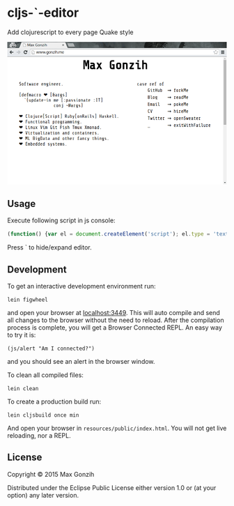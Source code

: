 # cljs-`-editor

Add clojurescript to every page Quake style

![demo](demo.gif)

## Usage

Execute following script in js console:

```javascript
(function() {var el = document.createElement('script'); el.type = 'text/javascript'; el.src = 'http://blog.gonzih.me/cljs-backtrick-editor/cljs-repl.js'; document.body.appendChild(el); }())
````

Press ` to hide/expand editor.

## Development

To get an interactive development environment run:

    lein figwheel

and open your browser at [localhost:3449](http://localhost:3449/).
This will auto compile and send all changes to the browser without the
need to reload. After the compilation process is complete, you will
get a Browser Connected REPL. An easy way to try it is:

    (js/alert "Am I connected?")

and you should see an alert in the browser window.

To clean all compiled files:

    lein clean

To create a production build run:

    lein cljsbuild once min

And open your browser in `resources/public/index.html`. You will not
get live reloading, nor a REPL. 

## License

Copyright © 2015 Max Gonzih <gonzih at gmail dot com>

Distributed under the Eclipse Public License either version 1.0 or (at your option) any later version.
